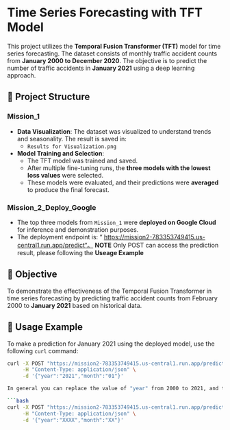 
# Time Series Forecasting with TFT Model

This project utilizes the **Temporal Fusion Transformer (TFT)** model for time series forecasting. The dataset consists of monthly traffic accident counts from **January 2000 to December 2020**. The objective is to predict the number of traffic accidents in **January 2021** using a deep learning approach.

## 📁 Project Structure

### Mission_1
- **Data Visualization**: The dataset was visualized to understand trends and seasonality. The result is saved in:
  - `Results for Visualization.png`
- **Model Training and Selection**:
  - The TFT model was trained and saved.
  - After multiple fine-tuning runs, the **three models with the lowest loss values** were selected.
  - These models were evaluated, and their predictions were **averaged** to produce the final forecast.

### Mission_2_Deploy_Google
- The top three models from `Mission_1` were **deployed on Google Cloud** for inference and demonstration purposes.
- The deployment endpoint is: “ https://mission2-783353749415.us-central1.run.app/predict“。 **NOTE** Only POST can access the prediction result, please following the **Useage Example**
## 🎯 Objective

To demonstrate the effectiveness of the Temporal Fusion Transformer in time series forecasting by predicting traffic accident counts from February 2000 to **January 2021** based on historical data.

## 🔧 Usage Example

To make a prediction for January 2021 using the deployed model, use the following `curl` command:

```bash
curl -X POST "https://mission2-783353749415.us-central1.run.app/predict" \
     -H "Content-Type: application/json" \
     -d '{"year":"2021","month":"01"}'

In general you can replace the value of "year" from 2000 to 2021, and the value of "month" from 01 to 12:

```bash
curl -X POST "https://mission2-783353749415.us-central1.run.app/predict" \
     -H "Content-Type: application/json" \
     -d '{"year":"XXXX","month":"XX"}'
